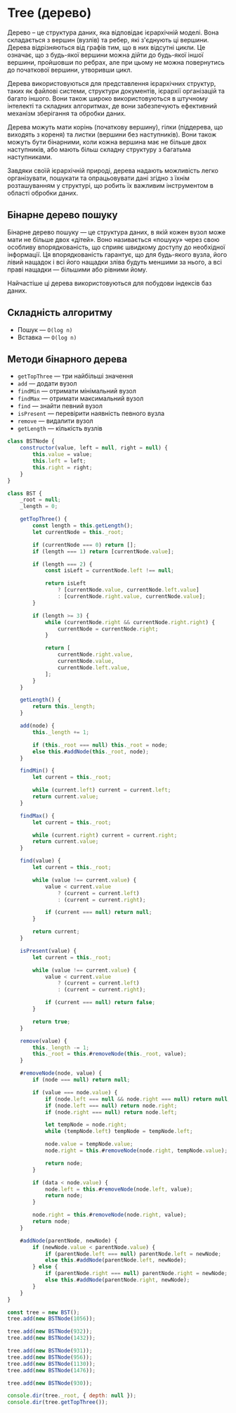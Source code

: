 # Tree (дерево)

Дерево – це структура даних, яка відповідає ієрархічній моделі. Вона складається з вершин (вузлів) та ребер, які з'єднують ці вершини. Дерева відрізняються від графів тим, що в них відсутні цикли. Це означає, що з будь-якої вершини можна дійти до будь-якої іншої вершини, пройшовши по ребрах, але при цьому не можна повернутись до початкової вершини, утворивши цикл.

Дерева використовуються для представлення ієрархічних структур, таких як файлові системи, структури документів, ієрархії організацій та багато іншого. Вони також широко використовуються в штучному інтелекті та складних алгоритмах, де вони забезпечують ефективний механізм зберігання та обробки даних.

Дерева можуть мати корінь (початкову вершину), гілки (піддерева, що виходять з кореня) та листки (вершини без наступників). Вони також можуть бути бінарними, коли кожна вершина має не більше двох наступників, або мають більш складну структуру з багатьма наступниками.

Завдяки своїй ієрархічній природі, дерева надають можливість легко організувати, пошукати та опрацьовувати дані згідно з їхнім розташуванням у структурі, що робить їх важливим інструментом в області обробки даних.

## Бінарне дерево пошуку

Бінарне дерево пошуку — це структура даних, в якій кожен вузол може мати не більше двох «дітей». Воно називається «пошуку» через свою особливу впорядкованість, що сприяє швидкому доступу до необхідної інформації. Ця впорядкованість гарантує, що для будь-якого вузла, його лівий нащадок і всі його нащадки зліва будуть меншими за нього, а всі праві нащадки — більшими або рівними йому.

Найчастіше ці дерева використовуються для побудови індексів баз даних.

## Складність алгоритму

-   Пошук — `O(log n)`
-   Вставка — `O(log n)`

## Методи бінарного дерева

-   `getTopThree` — три найбільші значення
-   `add` — додати вузол
-   `findMin` — отримати мінімальний вузол
-   `findMax` — отримати максимальний вузол
-   `find` — знайти певний вузол
-   `isPresent` — перевірити наявність певного вузла
-   `remove` — видалити вузол
-   `getLength` — кількість вузлів

```js
class BSTNode {
    constructor(value, left = null, right = null) {
        this.value = value;
        this.left = left;
        this.right = right;
    }
}

class BST {
    _root = null;
    _length = 0;

    getTopThree() {
        const length = this.getLength();
        let currentNode = this._root;

        if (currentNode === 0) return [];
        if (length === 1) return [currentNode.value];

        if (length === 2) {
            const isLeft = currentNode.left !== null;

            return isLeft
                ? [currentNode.value, currentNode.left.value]
                : [currentNode.right.value, currentNode.value];
        }

        if (length >= 3) {
            while (currentNode.right && currentNode.right.right) {
                currentNode = currentNode.right;
            }

            return [
                currentNode.right.value,
                currentNode.value,
                currentNode.left.value,
            ];
        }
    }

    getLength() {
        return this._length;
    }

    add(node) {
        this._length += 1;

        if (this._root === null) this._root = node;
        else this.#addNode(this._root, node);
    }

    findMin() {
        let current = this._root;

        while (current.left) current = current.left;
        return current.value;
    }

    findMax() {
        let current = this._root;

        while (current.right) current = current.right;
        return current.value;
    }

    find(value) {
        let current = this._root;

        while (value !== current.value) {
            value < current.value
                ? (current = current.left)
                : (current = current.right);

            if (current === null) return null;
        }

        return current;
    }

    isPresent(value) {
        let current = this._root;

        while (value !== current.value) {
            value < current.value
                ? (current = current.left)
                : (current = current.right);

            if (current === null) return false;
        }

        return true;
    }

    remove(value) {
        this._length -= 1;
        this._root = this.#removeNode(this._root, value);
    }

    #removeNode(node, value) {
        if (node === null) return null;

        if (value === node.value) {
            if (node.left === null && node.right === null) return null;
            if (node.left === null) return node.right;
            if (node.right === null) return node.left;

            let tempNode = node.right;
            while (tempNode.left) tempNode = tempNode.left;

            node.value = tempNode.value;
            node.right = this.#removeNode(node.right, tempNode.value);

            return node;
        }

        if (data < node.value) {
            node.left = this.#removeNode(node.left, value);
            return node;
        }

        node.right = this.#removeNode(node.right, value);
        return node;
    }

    #addNode(parentNode, newNode) {
        if (newNode.value < parentNode.value) {
            if (parentNode.left === null) parentNode.left = newNode;
            else this.#addNode(parentNode.left, newNode);
        } else {
            if (parentNode.right === null) parentNode.right = newNode;
            else this.#addNode(parentNode.right, newNode);
        }
    }
}

const tree = new BST();
tree.add(new BSTNode(1056));

tree.add(new BSTNode(932));
tree.add(new BSTNode(1432));

tree.add(new BSTNode(931));
tree.add(new BSTNode(956));
tree.add(new BSTNode(1130));
tree.add(new BSTNode(1476));

tree.add(new BSTNode(930));

console.dir(tree._root, { depth: null });
console.dir(tree.getTopThree());
```
